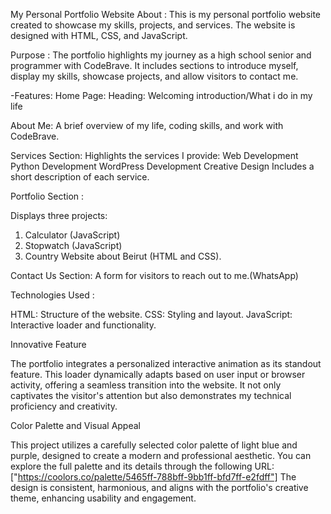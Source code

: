 My Personal Portfolio Website
About : 
This is my personal portfolio website created to showcase my skills, projects, and services. The website is designed with HTML, CSS, and JavaScript.

Purpose :
The portfolio highlights my journey as a high school senior and programmer with CodeBrave. It includes sections to introduce myself, display my skills, showcase projects, and allow visitors to contact me.

-Features:
Home Page:
Heading: Welcoming introduction/What i do in my life

About Me: A brief overview of my life, coding skills, and work with CodeBrave.

Services Section:
Highlights the services I provide:
Web Development
Python Development
WordPress Development
Creative Design
Includes a short description of each service.

Portfolio Section :

Displays three projects:

1. Calculator (JavaScript)
2. Stopwatch (JavaScript)
3. Country Website about Beirut (HTML and CSS).

Contact Us Section:
A form for visitors to reach out to me.(WhatsApp)

Technologies Used :

HTML: Structure of the website.
CSS: Styling and layout.
JavaScript: Interactive loader and functionality.

Innovative Feature

The portfolio integrates a personalized interactive animation as its standout feature. This loader dynamically adapts based on user input or browser activity, offering a seamless transition into the website. It not only captivates the visitor's attention but also demonstrates my technical proficiency and creativity.

Color Palette and Visual Appeal

This project utilizes a carefully selected color palette of light blue and purple, designed to create a modern and professional aesthetic. You can explore the full palette and its details through the following URL:["https://coolors.co/palette/5465ff-788bff-9bb1ff-bfd7ff-e2fdff"]
The design is consistent, harmonious, and aligns with the portfolio's creative theme, enhancing usability and engagement.

